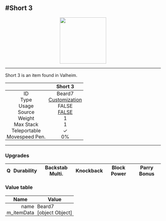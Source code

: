 <meta property="og:title" content="Short 3 - MoreValheim" /><meta property="og:type" content="website" /><meta property="og:image" content="/assets/short_3.png" /><meta property="og:description" content="Short 3 is an item found in Valheim." /><meta name="theme-color" content="#546D78"><meta name="twitter:card" content="summary_large_image">
#Short 3
-------------
<style>img {width:20px;}.tb {width:150px;display: block;margin-left: auto;margin-right: auto;}</style>

<style>.md-typeset table:not([class]) th:not([align]) {min-width:unset!important;}</style>
<style>td{padding:0em 0.3em!important;text-align:center!important;border-left:.05rem solid var(--md-default-fg-color--lightest)}</style>

<style>th{padding:0.1em 0.3em!important;text-align:center!important;font-weight:bold}</style>

<style>pre{text-align:right!important}</style>
<style>table tr td:first-child {border-left: 0;};</style>

<figure><img src="/assets/short_3.png" class="tb" /><figcaption><small></small></figcaption></figure>

-------------

Short 3 is an item found in Valheim.

|        | Short 3              |
| ----------- | ------------------------------------ |
| ID |Beard7
| Type | [Customization](../../types/customization)
| Usage | FALSE<br>
| Source | [FALSE](../../items/false)
| Weight | 1 |
| Max Stack | 1 |
| Teleportable | ✓
| Movespeed Pen. | 0%


-------------

### Upgrades
| Q | Durability | Backstab Multi. | Knockback | Block Power | Parry Bonus
| - | - | - | - | - | - 


### Value table
| Name | Value
| - | - |
| <div style="text-align:right">name</div> | <div style="text-align:left">Beard7</div> | 
| <div style="text-align:right">m_itemData</div> | <div style="text-align:left">[object Object]</div> | 